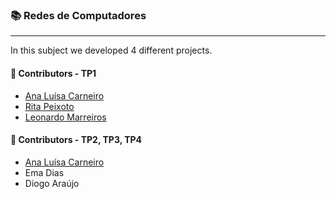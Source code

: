 ### :books: Redes de Computadores
***

In this subject we developed 4 different projects. 

#### :handshake: Contributors - TP1
- [Ana Luísa Carneiro](https://github.com/Analucar)
- [Rita Peixoto](https://github.com/rita-peixoto)
- [Leonardo Marreiros](https://github.com/sw33zy)

#### :handshake: Contributors - TP2, TP3, TP4
- [Ana Luísa Carneiro](https://github.com/Analucar)
- Ema Dias
- Diogo Araújo
